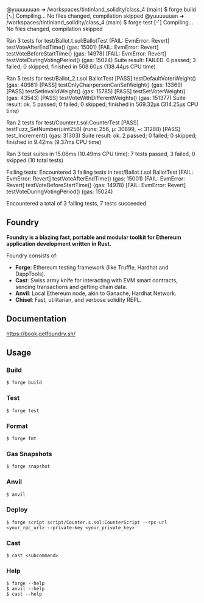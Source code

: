 @yuuuuuuan ➜ /workspaces/tintinland_solidity/class_4 (main) $ forge build
[⠢] Compiling...
No files changed, compilation skipped
@yuuuuuuan ➜ /workspaces/tintinland_solidity/class_4 (main) $ forge test
[⠊] Compiling...
No files changed, compilation skipped

Ran 3 tests for test/Ballot.t.sol:BallotTest
[FAIL: EvmError: Revert] testVoteAfterEndTime() (gas: 15001)
[FAIL: EvmError: Revert] testVoteBeforeStartTime() (gas: 14978)
[FAIL: EvmError: Revert] testVoteDuringVotingPeriod() (gas: 15024)
Suite result: FAILED. 0 passed; 3 failed; 0 skipped; finished in 508.60µs (138.44µs CPU time)

Ran 5 tests for test/Ballot_2.t.sol:BallotTest
[PASS] testDefaultVoterWeight() (gas: 40981)
[PASS] testOnlyChairpersonCanSetWeight() (gas: 13369)
[PASS] testSetInvalidWeight() (gas: 15785)
[PASS] testSetVoterWeight() (gas: 43543)
[PASS] testVoteWithDifferentWeights() (gas: 151377)
Suite result: ok. 5 passed; 0 failed; 0 skipped; finished in 569.32µs (314.25µs CPU time)

Ran 2 tests for test/Counter.t.sol:CounterTest
[PASS] testFuzz_SetNumber(uint256) (runs: 256, μ: 30899, ~: 31288)
[PASS] test_Increment() (gas: 31303)
Suite result: ok. 2 passed; 0 failed; 0 skipped; finished in 9.42ms (9.37ms CPU time)

Ran 3 test suites in 15.06ms (10.49ms CPU time): 7 tests passed, 3 failed, 0 skipped (10 total tests)

Failing tests:
Encountered 3 failing tests in test/Ballot.t.sol:BallotTest
[FAIL: EvmError: Revert] testVoteAfterEndTime() (gas: 15001)
[FAIL: EvmError: Revert] testVoteBeforeStartTime() (gas: 14978)
[FAIL: EvmError: Revert] testVoteDuringVotingPeriod() (gas: 15024)

Encountered a total of 3 failing tests, 7 tests succeeded

## Foundry

**Foundry is a blazing fast, portable and modular toolkit for Ethereum application development written in Rust.**

Foundry consists of:

-   **Forge**: Ethereum testing framework (like Truffle, Hardhat and DappTools).
-   **Cast**: Swiss army knife for interacting with EVM smart contracts, sending transactions and getting chain data.
-   **Anvil**: Local Ethereum node, akin to Ganache, Hardhat Network.
-   **Chisel**: Fast, utilitarian, and verbose solidity REPL.

## Documentation

https://book.getfoundry.sh/

## Usage

### Build

```shell
$ forge build
```

### Test

```shell
$ forge test
```

### Format

```shell
$ forge fmt
```

### Gas Snapshots

```shell
$ forge snapshot
```

### Anvil

```shell
$ anvil
```

### Deploy

```shell
$ forge script script/Counter.s.sol:CounterScript --rpc-url <your_rpc_url> --private-key <your_private_key>
```

### Cast

```shell
$ cast <subcommand>
```

### Help

```shell
$ forge --help
$ anvil --help
$ cast --help
```
